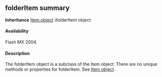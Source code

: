 ## folderItem summary

**Inheritance** [Item object](#!AdobeDocs/developers-animatesdk-docs/test/Item_object/item_summary.md) \folderItem object

#### Availability

Flash MX 2004.

#### Description

The folderItem object is a subclass of the Item object. There are no unique methods or properties for folderItem. See [Item object](#!AdobeDocs/developers-animatesdk-docs/test/Item_object/item_summary.md).

